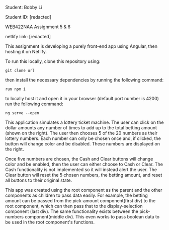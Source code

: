 Student: Bobby Li

Student ID: [redacted]

WEB422NAA Assignment 5 & 6

netlify link: [redacted]

This assignment is developing a purely front-end app using Angular, then hosting it on Netlify.


To run this locally, clone this repository using:

    git clone url

then install the necessary dependencies by running the following command:

    run npm i

to locally host it and open it in your browser (default port number is 4200) run the following command:

    ng serve --open




This application simulates a lottery ticket machine. The user can click on the dollar amounts any number of times to add up to the total betting amount (shown on the right). The user then chooses 5 of the 20 numbers as their lottery numbers. Each number can only be chosen once and, if clicked, the button will change color and be disabled. These numbers are displayed on the right.

Once five numbers are chosen, the Cash and Clear buttons will change color and be enabled, then the user can either choose to Cash or Clear. The Cash functionality is not implemented so it will instead alert the user. The Clear button will reset the 5 chosen numbers, the betting amount, and reset all buttons to their original state.

This app was created using the root component as the parent and the other components as children to pass data easily. For example, the betting amount can be passed from the pick-amount component(first div) to the root component, which can then pass that to the display-selection component (last div). The same functionality exists between the pick-numbers component(middle div). This even works to pass boolean data to be used in the root component's functions.
